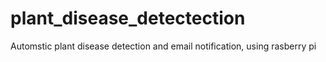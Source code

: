 # plant_disease_detectection
Automstic plant disease detection and email notification, using rasberry pi
